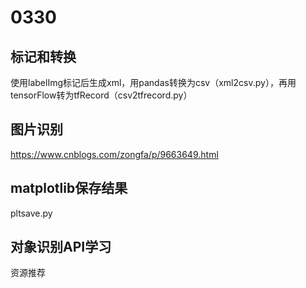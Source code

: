 # 0330

## 标记和转换

使用labelImg标记后生成xml，用pandas转换为csv（xml2csv.py），再用tensorFlow转为tfRecord（csv2tfrecord.py）

## 图片识别

https://www.cnblogs.com/zongfa/p/9663649.html

## matplotlib保存结果
pltsave.py

## 对象识别API学习

资源推荐